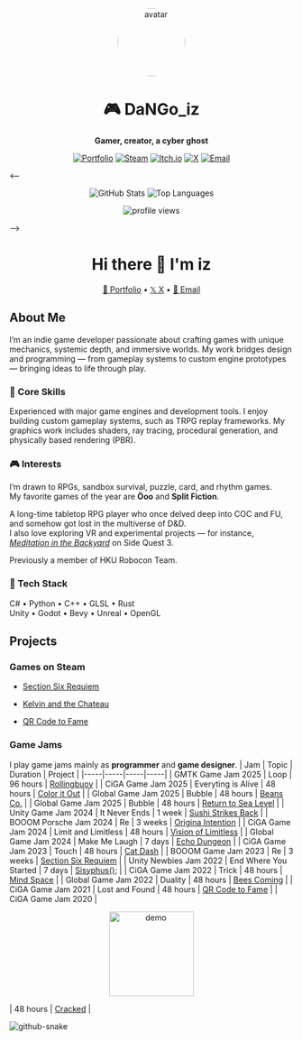 <div align="center">

<img src="https://avatars.githubusercontent.com/u/89913721?v=4" width="120" style="border-radius:50%;" alt="avatar"/>

# 🎮 DaNGo_iz  
**Gamer, creator, a cyber ghost**

[![Portfolio](https://img.shields.io/badge/👻_Portfolio-dangoiz.com-6C63FF?style=flat-square)](https://www.dangoiz.com)
[![Steam](https://img.shields.io/badge/🎮_Steam-Section_Six_Requiem-1B2838?style=flat-square)](https://store.steampowered.com/app/2551590/Section_Six_Requiem/)
[![Itch.io](https://img.shields.io/badge/🕹️_Itch.io-DaNGo_iz-FA5C5C?style=flat-square)](https://dango-iz.itch.io/)
[![X](https://img.shields.io/badge/𝕏-X.com/DangoIz-000000?style=flat-square)](https://x.com/DangoIz)
[![Email](https://img.shields.io/badge/📧_Email-dangoiz034@gmail.com-00BFFF?style=flat-square)](mailto:dangoiz034@gmail.com)

</div>

<--
<div align="center">

![GitHub Stats](https://github-readme-stats.vercel.app/api?username=DaNGoiz&show_icons=true&theme=tokyonight&hide_border=true)
![Top Languages](https://github-readme-stats.vercel.app/api/top-langs/?username=DaNGoiz&layout=compact&theme=tokyonight&hide_border=true)

</div>

<p align="center">
  <img src="https://komarev.com/ghpvc/?username=DaNGoiz&label=Profile+Views&color=blueviolet&style=flat-square" alt="profile views"/>
</p>
-->


<div align="center">

# Hi there 👋 I'm iz

[👻 Portfolio](https://www.dangoiz.com) • [𝕏 X](https://x.com/DangoIz) • [📧 Email](mailto:dangoiz034@gmail.com)

</div>


## About Me  
I’m an indie game developer passionate about crafting games with unique mechanics, systemic depth, and immersive worlds.
My work bridges design and programming — from gameplay systems to custom engine prototypes — bringing ideas to life through play.

### 🧩 Core Skills  
Experienced with major game engines and development tools.
I enjoy building custom gameplay systems, such as TRPG replay frameworks.
My graphics work includes shaders, ray tracing, procedural generation, and physically based rendering (PBR).

### 🎮 Interests  
I’m drawn to RPGs, sandbox survival, puzzle, card, and rhythm games.  
My favorite games of the year are **Öoo** and **Split Fiction**.  

A long-time tabletop RPG player who once delved deep into COC and FU, and somehow got lost in the multiverse of D&D.  
I also love exploring VR and experimental projects — for instance, [*Meditation in the Backyard*](https://github.com/DaNGoiz/meditation-in-the-backyard) on Side Quest 3.  

Previously a member of HKU Robocon Team.

### 🧠 Tech Stack  
C# • Python • C++ • GLSL • Rust  
Unity • Godot • Bevy • Unreal • OpenGL

## Projects
### Games on Steam
- [Section Six Requiem](https://store.steampowered.com/app/2551590/Section_Six_Requiem/)

- [Kelvin and the Chateau](https://store.steampowered.com/app/1561910/__Kelvin_And_The_Chateau/)

- [QR Code to Fame](https://store.steampowered.com/app/1551030/_/)

### Game Jams
I play game jams mainly as **programmer** and **game designer**.
| Jam | Topic | Duration | Project |
|-----|-----|-----|-----|
| GMTK Game Jam 2025 | Loop | 96 hours | [Rollingbuoy](https://gloridifice.itch.io/rollingbuoy) |
| CiGA Game Jam 2025 | Everyting is Alive | 48 hours | [Color it Out](https://github.com/DaNGoiz/CiGAGameJam2025) |
| Global Game Jam 2025 | Bubble | 48 hours | [Beans Co.](https://github.com/AkaCMD/GGJ2025) |
| Global Game Jam 2025 | Bubble | 48 hours | [Return to Sea Level](https://github.com/DaNGoiz/back-to-sea-level) |
| Unity Game Jam 2024 | It Never Ends | 1 week | [Sushi Strikes Back](https://github.com/aidendenden/UnityGamejam2024) |
| BOOOM Porsche Jam 2024 | Re | 3 weeks | [Origina Intention](https://gitee.com/Li_jiang233/OriginaIntention/tree/master) |
| CiGA Game Jam 2024 | Limit and Limitless | 48 hours | [Vision of Limitless](https://github.com/DaNGoiz/vision-of-limitless) |
| Global Game Jam 2024 | Make Me Laugh | 7 days | [Echo Dungeon](https://github.com/DaNGoiz/echo-dungeon) |
| CiGA Game Jam 2023 | Touch | 48 hours | [Cat Dash](https://github.com/DaNGoiz/cat-dash) |
| BOOOM Game Jam 2023 | Re | 3 weeks | [Section Six Requiem](https://store.steampowered.com/app/2551590/Section_Six_Requiem/) |
| Unity Newbies Jam 2022 | End Where You Started | 7 days | [Sisyphus();](https://github.com/DaNGoiz/sisyphus) |
| CiGA Game Jam 2022 | Trick | 48 hours | [Mind Space](https://github.com/DaNGoiz/mind-space) |
| Global Game Jam 2022 | Duality | 48 hours | [Bees Coming](https://github.com/DaNGoiz/bees-coming) |
| CiGA Game Jam 2021 | Lost and Found | 48 hours | [QR Code to Fame](https://store.steampowered.com/app/1551030/_/) |
| CiGA Game Jam 2020 | <p align="center"> <img src="https://img2020.cnblogs.com/blog/1887798/202008/1887798-20200828195756711-436917513.jpg" alt="demo" width="150"/> </p> | 48 hours | [Cracked](https://www.youxibd.com/gamejam/cgjcyber2020/detail/452) |


<picture align="center">
  <source media="(prefers-color-scheme: dark)" srcset="https://raw.githubusercontent.com/DaNGoiz/DaNGoiz/output/github-contribution-grid-snake-dark.svg" />
  <source media="(prefers-color-scheme: light)" srcset="https://github.com/DaNGoiz/DaNGoiz/blob/output/github-contribution-grid-snake.svg" />
  <img alt="github-snake" src="https://raw.githubusercontent.com/DaNGoiz/DaNGoiz/output/github-snake.svg" />
</picture>


